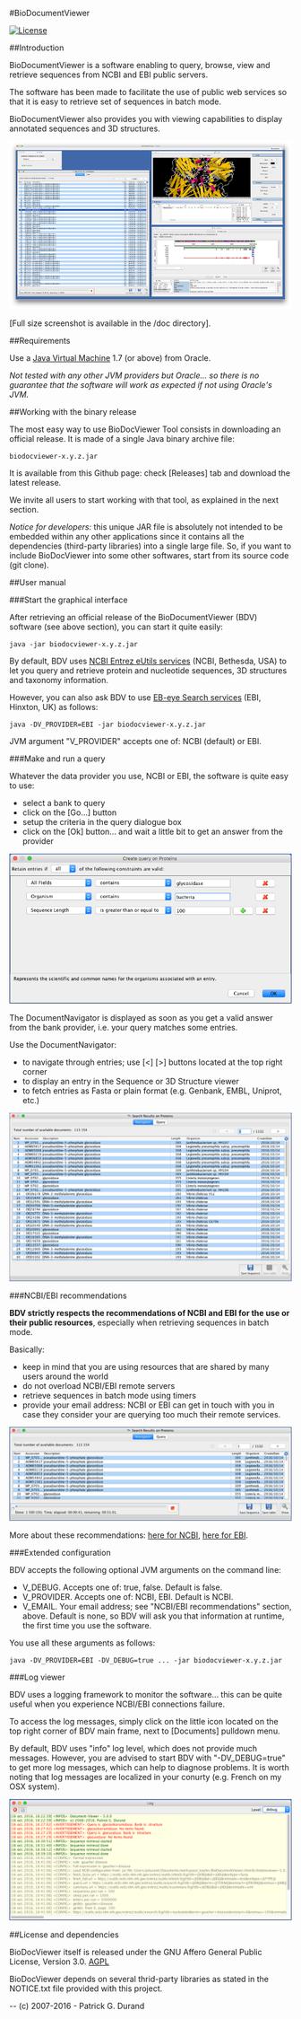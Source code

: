 #BioDocumentViewer

[![License](https://img.shields.io/badge/license-Affero%20GPL%203.0-blue.svg)](https://www.gnu.org/licenses/agpl-3.0.txt)

##Introduction

BioDocumentViewer is a software enabling to query, browse, view and retrieve sequences from NCBI and EBI public servers.

The software has been made to facilitate the use of public web services so that it is easy to retrieve set of sequences in batch mode. 

BioDocumentViewer also provides you with viewing capabilities to display annotated sequences and 3D structures.

![BioDocumentViewer](doc/bio-document-viewer-query-ncbi-all-s.png)
     
[Full size screenshot is available in the /doc directory].

##Requirements

Use a [Java Virtual Machine](http://www.oracle.com/technetwork/java/javase/downloads/index.html) 1.7 (or above) from Oracle. 

*Not tested with any other JVM providers but Oracle... so there is no guarantee that the software will work as expected if not using Oracle's JVM.*

##Working with the binary release

The most easy way to use BioDocViewer Tool consists in downloading an official release. It is made of a single Java binary archive file:

    biodocviewer-x.y.z.jar

It is available from this Github page: check [Releases] tab and download the latest release.

We invite all users to start working with that tool, as explained in the next section. 

*Notice for developers:* this unique JAR file is absolutely not intended to be embedded within any other applications since it contains all the dependencies (third-party libraries) into a single large file. So, if you want to include BioDocViewer into some other softwares, start from its source code (git clone).

##User manual

###Start the graphical interface

After retrieving an official release of the BioDocumentViewer (BDV) software (see above section), you can start it quite easily:

    java -jar biodocviewer-x.y.z.jar

By default, BDV uses [NCBI Entrez eUtils services](https://www.ncbi.nlm.nih.gov/books/NBK25499/) (NCBI, Bethesda, USA) to let you query and retrieve protein and nucleotide sequences, 3D structures and taxonomy information. 

However, you can also ask BDV to use [EB-eye Search services](https://www.ebi.ac.uk/ebisearch/) (EBI, Hinxton, UK) as follows:

    java -DV_PROVIDER=EBI -jar biodocviewer-x.y.z.jar

JVM argument "V_PROVIDER" accepts one of: NCBI (default) or EBI.

###Make and run a query

Whatever the data provider you use, NCBI or EBI, the software is quite easy to use:

* select a bank to query
* click on the [Go...] button
* setup the criteria in the query dialogue box
* click on the [Ok] button... and wait a little bit to get an answer from the provider

![BioDocumentViewer](doc/bio-doc-viewer-query-ncbi-proteins.png)

The DocumentNavigator is displayed as soon as you get a valid answer from the bank provider, i.e. your query matches some entries.

Use the DocumentNavigator:

* to navigate through entries; use [<] [>] buttons located at the top right corner
* to display an entry in the Sequence or 3D Structure viewer
* to fetch entries as Fasta or plain format (e.g. Genbank, EMBL, Uniprot, etc.)

![BioDocumentViewer](doc/bio-doc-viewer-ncbi-protein-results.png)

###NCBI/EBI recommendations

**BDV strictly respects the recommendations of NCBI and EBI for the use or their public resources**, especially when retrieving sequences in batch mode.

Basically:

* keep in mind that you are using resources that are shared by many users around the world 
* do not overload NCBI/EBI remote servers
* retrieve sequences in batch mode using timers
* provide your email address: NCBI or EBI can get in touch with you in case they consider your are querying too much their remote services. 

![BioDocumentViewer](doc/bio-doc-viewer-batch-retrieval.png)

More about these recommendations: [here for NCBI](https://www.ncbi.nlm.nih.gov/home/about/policies.shtml#scripting), [here for EBI](http://www.ebi.ac.uk/Tools/webservices/help/faq).

###Extended configuration

BDV accepts the following optional JVM arguments on the command line:

* V_DEBUG. Accepts one of: true, false. Default is false.
* V_PROVIDER. Accepts one of: NCBI, EBI. Default is NCBI.
* V_EMAIL. Your email address; see "NCBI/EBI recommendations" section, above. Default is none, so BDV will ask you that information at runtime, the first time you use the software.

You use all these arguments as follows:

    java -DV_PROVIDER=EBI -DV_DEBUG=true ... -jar biodocviewer-x.y.z.jar

###Log viewer

BDV uses a logging framework to monitor the software... this can be quite useful when you experience NCBI/EBI connections failure. 

To access the log messages, simply click on the little icon located on the top right corner of BDV main frame, next to [Documents] pulldown menu.

By default, BDV uses "info" log level, which does not provide much messages. However, you are advised to start BDV with "-DV_DEBUG=true" to get more log messages, which can help to diagnose problems. It is worth noting that log messages are localized in your conurty (e.g. French on my OSX system).

![BioDocumentViewer](doc/bio-doc-viewer-log.png)


##License and dependencies

BioDocViewer itself is released under the GNU Affero General Public License, Version 3.0. [AGPL](https://www.gnu.org/licenses/agpl-3.0.txt)

BioDocViewer depends on several thrid-party libraries as stated in the NOTICE.txt file provided with this project.

--
(c) 2007-2016 - Patrick G. Durand
